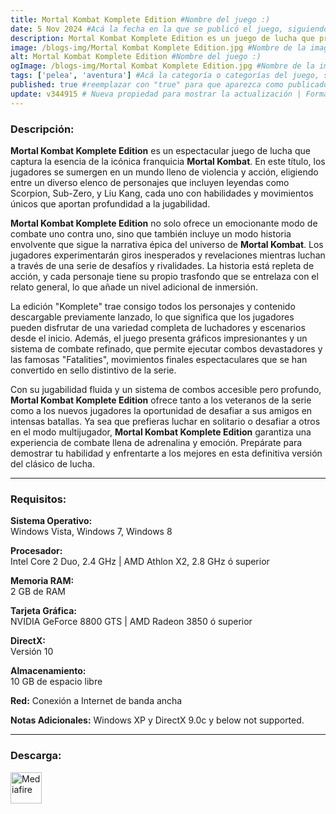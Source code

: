```yaml
---
title: Mortal Kombat Komplete Edition #Nombre del juego :)
date: 5 Nov 2024 #Acá la fecha en la que se publicó el juego, siguiendo este formato: Dia "30", Mes "Oct", Año "2024" = como debe quedar: 30 Oct 2024
description: Mortal Kombat Komplete Edition es un juego de lucha que presenta un elenco variado de personajes icónicos, cada uno con movimientos únicos y brutales "Fatalities". Disfruta de combates intensos en un modo historia envolvente y accede a todo el contenido descargable. Prepárate para la acción y la violencia en este clásico de la franquicia **Mortal Kombat**. #Acá una mini descripción del juego
image: /blogs-img/Mortal Kombat Komplete Edition.jpg #Nombre de la imagen, por lo general es exactamente el mismo nombre que el juego excluyendo lo ":" (Dos puntos)
alt: Mortal Kombat Komplete Edition #Nombre del juego :)
ogImage: /blogs-img/Mortal Kombat Komplete Edition.jpg #Nombre de la imagen, por lo general es exactamente el mismo nombre que el juego excluyendo lo ":" (Dos puntos)
tags: ['pelea', 'aventura'] #Acá la categoría o categorías del juego, si es más de una se coloca en este formato: ['categoría1', 'categoría2']
published: true #reemplazar con "true" para que aparezca como publicado
update: v344915 # Nueva propiedad para mostrar la actualización | Formato: v1.0.0
---
```


<!--En VSCode seleccionando una palabra, por ejemplo: "Mortal Kombat Komplete Edition" y apretando Ctrl+F2 se seleccionan todas las palabras iguales-->

### Descripción:
**Mortal Kombat Komplete Edition** es un espectacular juego de lucha que captura la esencia de la icónica franquicia **Mortal Kombat**. En este título, los jugadores se sumergen en un mundo lleno de violencia y acción, eligiendo entre un diverso elenco de personajes que incluyen leyendas como Scorpion, Sub-Zero, y Liu Kang, cada uno con habilidades y movimientos únicos que aportan profundidad a la jugabilidad.

**Mortal Kombat Komplete Edition** no solo ofrece un emocionante modo de combate uno contra uno, sino que también incluye un modo historia envolvente que sigue la narrativa épica del universo de **Mortal Kombat**. Los jugadores experimentarán giros inesperados y revelaciones mientras luchan a través de una serie de desafíos y rivalidades. La historia está repleta de acción, y cada personaje tiene su propio trasfondo que se entrelaza con el relato general, lo que añade un nivel adicional de inmersión.

La edición "Komplete" trae consigo todos los personajes y contenido descargable previamente lanzado, lo que significa que los jugadores pueden disfrutar de una variedad completa de luchadores y escenarios desde el inicio. Además, el juego presenta gráficos impresionantes y un sistema de combate refinado, que permite ejecutar combos devastadores y las famosas "Fatalities", movimientos finales espectaculares que se han convertido en sello distintivo de la serie.

Con su jugabilidad fluida y un sistema de combos accesible pero profundo, **Mortal Kombat Komplete Edition** ofrece tanto a los veteranos de la serie como a los nuevos jugadores la oportunidad de desafiar a sus amigos en intensas batallas. Ya sea que prefieras luchar en solitario o desafiar a otros en el modo multijugador, **Mortal Kombat Komplete Edition** garantiza una experiencia de combate llena de adrenalina y emoción. Prepárate para demostrar tu habilidad y enfrentarte a los mejores en esta definitiva versión del clásico de lucha.
<!--Prompt para Chat-GPT: Hazme una descripción para el juego "Mortal Kombat Komplete Edition" y cada que menciones "Mortal Kombat Komplete Edition" ponlo en negrita -->

---

### Requisitos:
**Sistema Operativo:**  
Windows Vista, Windows 7, Windows 8

**Procesador:**  
Intel Core 2 Duo, 2.4 GHz | AMD Athlon X2, 2.8 GHz ó superior

**Memoria RAM:**  
2 GB de RAM

**Tarjeta Gráfica:**  
NVIDIA GeForce 8800 GTS | AMD Radeon 3850 ó superior

**DirectX:**  
Versión 10

**Almacenamiento:**  
10 GB de espacio libre

**Red:**
Conexión a Internet de banda ancha

**Notas Adicionales:**
Windows XP y DirectX 9.0c y below not supported.

<!--Si falta o sobra un requisito se quita o se agrega manteniendo el mismo formato-->

---

### Descarga:

[<img src="https://gist.github.com/cxmeel/0dbc95191f239b631c3874f4ccf114e2/raw/download.svg" alt="Mediafire" height="50" />](https://www.mediafire.com/file/9wcg5b1oux12jis/Mortal_Kombat_Komplete_Edition.zip/file)

<!-- # se debe reemplazar por el link de descarga-->

<!--NOMBRE-DEL-SERVICIO se debe reemplazar por el servicio donde está subido el juego-->